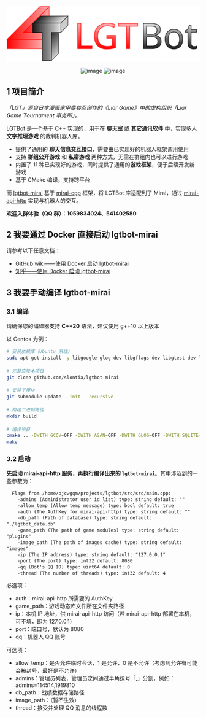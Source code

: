 <div align="center">

![Logo](https://github.com/Slontia/lgtbot/blob/master/images/gradient_logo_text.svg)

![image](https://img.shields.io/badge/author-slontia-blue.svg) ![image](https://img.shields.io/badge/language-c++20-green.svg)

</div>

## 1 项目简介

*「LGT」源自日本漫画家甲斐谷忍创作的《Liar Game》中的虚构组织「**L**iar **G**ame **T**ournament 事务所」。*

[LGTBot](https://github.com/Slontia/lgtbot) 是一个基于 C++ 实现的，用于在 **聊天室** 或 **其它通讯软件** 中，实现多人 **文字推理游戏** 的裁判机器人库。

- 提供了通用的 **聊天信息交互接口**，需要由已实现好的机器人框架调用使用
- 支持 **群组公开游戏** 和 **私密游戏** 两种方式，无需在群组内也可以进行游戏
- 内置了 11 种已实现好的游戏，同时提供了通用的**游戏框架**，便于后续开发新游戏
- 基于 CMake 编译，支持跨平台

而 [lgtbot-mirai](https://github.com/Slontia/lgtbot-mirai) 基于 [mirai-cpp](https://github.com/cyanray/mirai-cpp) 框架，将 LGTBot 库适配到了 Mirai，通过 [mirai-api-http](https://github.com/project-mirai/mirai-api-http) 实现与机器人的交互。

**欢迎入群体验（QQ 群）：1059834024、541402580**

## 2 我要通过 Docker 直接启动 lgtbot-mirai

请参考以下任意文档：

- [GitHub wiki——使用 Docker 启动 lgtbot-mirai](https://github.com/Slontia/lgtbot-mirai/wiki/%E4%BD%BF%E7%94%A8-Docker-%E5%90%AF%E5%8A%A8-lgtbot-mirai)
- [知乎——使用 Docker 启动 lgtbot-mirai](https://zhuanlan.zhihu.com/p/527454141)

## 3 我要手动编译 lgtbot-mirai

### 3.1 编译

请确保您的编译器支持 **C++20** 语法，建议使用 g++10 以上版本

以 Centos 为例：

``` bash
# 安装依赖库（Ubuntu 系统）
sudo apt-get install -y libgoogle-glog-dev libgflags-dev libgtest-dev libsqlite3-dev libqt5webkit5-dev libcurl-dev

# 完整克隆本项目
git clone github.com/slontia/lgtbot-mirai

# 安装子模块
git submodule update --init --recursive

# 构建二进制路径
mkdir build

# 编译项目
cmake .. -DWITH_GCOV=OFF -DWITH_ASAN=OFF -DWITH_GLOG=OFF -DWITH_SQLITE=ON -DWITH_TEST=OFF -DWITH_SIMULATOR=ON -DWITH_GAMES=ON
make

```

### 3.2 启动

**先启动 mirai-api-http 服务，再执行编译出来的 `lgtbot-mirai`**。其中涉及到的一些参数为：

```
  Flags from /home/bjcwgqm/projects/lgtbot/src/src/main.cpp:
    -admins (Administrator user id list) type: string default: ""
    -allow_temp (Allow temp message) type: bool default: true
    -auth (The AuthKey for mirai-api-http) type: string default: ""
    -db_path (Path of database) type: string default: "./lgtbot_data.db"
    -game_path (The path of game modules) type: string default: "plugins"
    -image_path (The path of images cache) type: string default: "images"
    -ip (The IP address) type: string default: "127.0.0.1"
    -port (The port) type: int32 default: 8080
    -qq (Bot's QQ ID) type: uint64 default: 0
    -thread (The number of threads) type: int32 default: 4
```


必选项：

- auth：mirai-api-http 所需要的 AuthKey
- game_path：游戏动态库文件所在文件夹路径
- ip：本机 IP 地址，供 mirai-api-http 访问（若 mirai-api-http 部署在本机，可不填，即为 127.0.0.1）
- port：端口号，默认为 8080
- qq：机器人 QQ 账号

可选项：

- allow_temp：是否允许临时会话，1 是允许，0 是不允许（考虑到允许有可能会被封号，最好是不允许）
- admins：管理员列表，管理员之间通过半角逗号「,」分割，例如：admins=114514,1919810
- db_path：战绩数据存储路径
- image_path：（暂不生效）
- thread：接受并处理 QQ 消息的线程数
